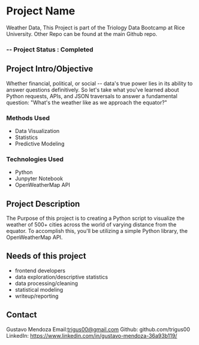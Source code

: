 # Project Name 
Weather Data, This Project is part of the Triology Data Bootcamp at Rice University. Other Repo can be found at the main Github repo. 
### -- Project Status : Completed 

## Project Intro/Objective 
Whether financial, political, or social -- data's true power lies in its ability to answer questions definitively. So let's take what you've learned about Python requests, APIs, and JSON traversals to answer a fundamental question: "What's the weather like as we approach the equator?"
### Methods Used 
* Data Visualization
* Statistics
* Predictive Modeling
### Technologies Used 
* Python 
* Junpyter Notebook
* OpenWeatherMap API 

## Project Description 
The Purpose of this project is to creating a Python script to visualize the weather of 500+ cities across the world of varying distance from the equator. To accomplish this, you'll be utilizing a simple Python library, the OpenWeatherMap API.


## Needs of this project
- frontend developers
- data exploration/descriptive statistics
- data processing/cleaning
- statistical modeling
- writeup/reporting

## Contact
Gustavo Mendoza 
Email:trigus00@gmail.com
Github: github.com/trigus00
LinkedIn: https://www.linkedin.com/in/gustavo-mendoza-36a93b119/
